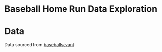 # Baseball Home Run Data Exploration

# Data
Data sourced from [baseballsavant](https://baseballsavant.mlb.com)

